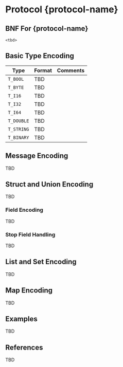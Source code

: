 # Protocol {protocol-name}

## BNF For {protocol-name}

```ebnf
<tbd>
```

## Basic Type Encoding

Type       | Format | Comments
-----------|--------|---------
`T_BOOL`   | TBD |
`T_BYTE`   | TBD |
`T_I16`    | TBD |
`T_I32`    | TBD |
`T_I64`    | TBD |
`T_DOUBLE` | TBD |
`T_STRING` | TBD |
`T_BINARY` | TBD |

## Message Encoding

TBD

## Struct and Union Encoding

TBD

### Field Encoding

TBD

### Stop Field Handling

TBD

## List and Set Encoding

TBD

## Map Encoding

TBD

## Examples

TBD

## References

TBD

